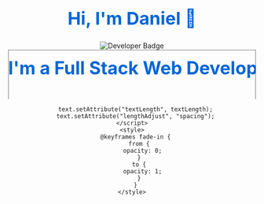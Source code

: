 <div align="center">
  <h1 style="color:#0366d6;font-size:36px;font-weight:bold;">Hi, I'm Daniel 👋</h1>
  <img src="https://img.shields.io/badge/Developer-Full%20Stack%20Web%20Developer-blue?style=for-the-badge&logo=appveyor" alt="Developer Badge">
  <svg viewBox="0 0 500 100">
    <text x="0" y="50" font-size="36" fill="#0366d6" font-weight="bold">
      <tspan id="animated-text" dy="0">I'm a Full Stack Web Developer</tspan>
    </text>
    <rect x="0" y="0" width="100%" height="100%" fill="none" stroke="black"/>
    <script>
      const text = document.querySelector("#animated-text");
      const textLength = text.getComputedTextLength();
      text.style.opacity = 0;
      text.style.animation = "fade-in 3s ease-in-out forwards";

      text.setAttribute("textLength", textLength);
      text.setAttribute("lengthAdjust", "spacing");
    </script>
    <style>
      @keyframes fade-in {
        from {
          opacity: 0;
        }
        to {
          opacity: 1;
        }
      }
    </style>
  </svg>
</div>



<!--
**sirbuli/sirbuli** is a ✨ _special_ ✨ repository because its `README.md` (this file) appears on your GitHub profile.

Here are some ideas to get you started:

- 🔭 I’m currently working on ...
- 🌱 I’m currently learning ...
- 👯 I’m looking to collaborate on ...
- 🤔 I’m looking for help with ...
- 💬 Ask me about ...
- 📫 How to reach me: ...
- 😄 Pronouns: ...
- ⚡ Fun fact: ...
-->





